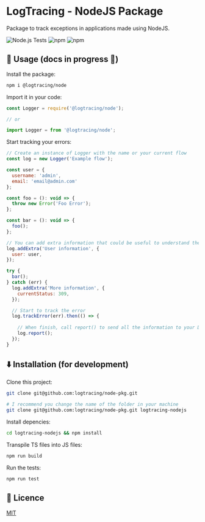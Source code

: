 # LogTracing - NodeJS Package
Package to track exceptions in applications made using NodeJS.

![Node.js Tests](https://github.com/logtracing/node-pkg/actions/workflows/node.js.yml/badge.svg)
![npm](https://img.shields.io/npm/v/@logtracing/node?color=blue)
![npm](https://img.shields.io/npm/l/@logtracing/node?color=blue)

## :rocket: Usage (docs in progress :construction:)
Install the package:
```bash
npm i @logtracing/node
```

Import it in your code:
```js
const Logger = require('@logtracing/node');

// or

import Logger = from '@logtracing/node';
```

Start tracking your errors:
```js
// Create an instance of Logger with the name or your current flow
const log = new Logger('Example flow');

const user = {
  username: 'admin',
  email: 'email@admin.com'
};

const foo = (): void => {
  throw new Error('Foo Error');
};

const bar = (): void => {
  foo();
};

// You can add extra information that could be useful to understand the error
log.addExtra('User information', {
  user: user,
});

try {
  bar();
} catch (err) {
  log.addExtra('More information', {
    currentStatus: 309,
  });

  // Start to track the error
  log.trackError(err).then(() => {
  
    // When finish, call report() to send all the information to your DB
    log.report();
  });
}
```

## :arrow_down: Installation (for development)
Clone this project:
```bash
git clone git@github.com:logtracing/node-pkg.git

# I recommend you change the name of the folder in your machine
git clone git@github.com:logtracing/node-pkg.git logtracing-nodejs
```

Install depencies:
```bash
cd logtracing-nodejs && npm install
```

Transpile TS files into JS files:
```bash
npm run build
```

Run the tests:
```bash
npm run test
```

## :scroll: Licence
[MIT](https://github.com/logtracing/node-pkg/blob/main/LICENSE)
